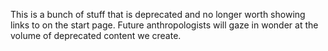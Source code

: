 This is a bunch of stuff that is deprecated and no longer worth showing
links to on the start page. Future anthropologists will gaze in wonder
at the volume of deprecated content we create.
